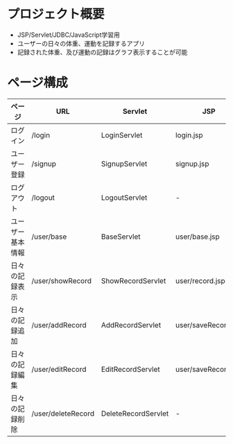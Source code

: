 # プロジェクト概要
- JSP/Servlet/JDBC/JavaScript学習用
- ユーザーの日々の体重、運動を記録するアプリ
- 記録された体重、及び運動の記録はグラフ表示することが可能

# ページ構成
| ページ           | URL                | Servlet           | JSP |
| ---              | ---                | ---               | --- |
| ログイン         | /login             | LoginServlet      | login.jsp |
| ユーザー登録     | /signup            | SignupServlet     | signup.jsp |
| ログアウト       | /logout            | LogoutServlet     | - |
| ユーザー基本情報 | /user/base         | BaseServlet       | user/base.jsp |
| 日々の記録表示   | /user/showRecord   | ShowRecordServlet | user/record.jsp |
| 日々の記録追加   | /user/addRecord    | AddRecordServlet  | user/saveRecord.jsp |
| 日々の記録編集   | /user/editRecord   | EditRecordServlet | user/saveRecord.jsp |
| 日々の記録削除   | /user/deleteRecord | DeleteRecordServlet | - |